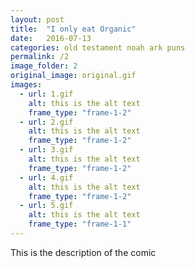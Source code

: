 ```yaml
---
layout: post
title:  "I only eat Organic"
date:   2016-07-13
categories: old testament noah ark puns
permalink: /2
image_folder: 2
original_image: original.gif
images:
  - url: 1.gif
    alt: this is the alt text
    frame_type: "frame-1-2"
  - url: 2.gif
    alt: this is the alt text
    frame_type: "frame-1-2"
  - url: 3.gif
    alt: this is the alt text
    frame_type: "frame-1-2"
  - url: 4.gif
    alt: this is the alt text
    frame_type: "frame-1-2"
  - url: 5.gif
    alt: this is the alt text
    frame_type: "frame-1-1"
---
```


This is the description of the comic
